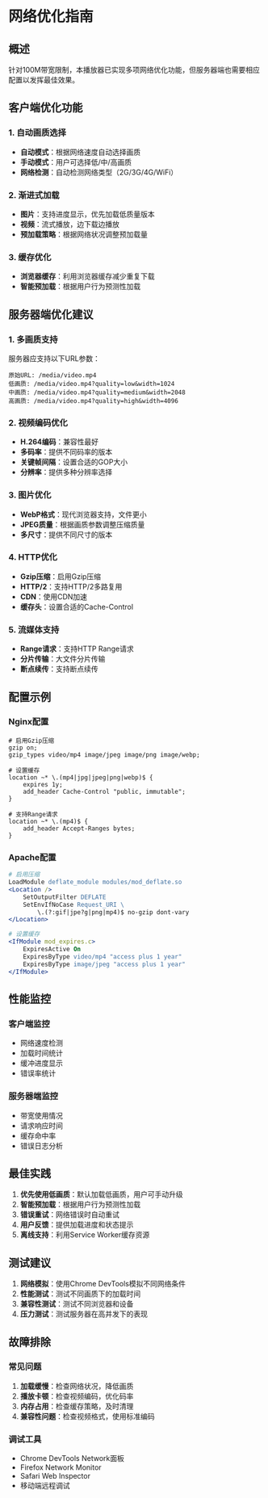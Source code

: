 # 网络优化指南

## 概述
针对100M带宽限制，本播放器已实现多项网络优化功能，但服务器端也需要相应配置以发挥最佳效果。

## 客户端优化功能

### 1. 自动画质选择
- **自动模式**：根据网络速度自动选择画质
- **手动模式**：用户可选择低/中/高画质
- **网络检测**：自动检测网络类型（2G/3G/4G/WiFi）

### 2. 渐进式加载
- **图片**：支持进度显示，优先加载低质量版本
- **视频**：流式播放，边下载边播放
- **预加载策略**：根据网络状况调整预加载量

### 3. 缓存优化
- **浏览器缓存**：利用浏览器缓存减少重复下载
- **智能预加载**：根据用户行为预测性加载

## 服务器端优化建议

### 1. 多画质支持
服务器应支持以下URL参数：
```
原始URL: /media/video.mp4
低画质: /media/video.mp4?quality=low&width=1024
中画质: /media/video.mp4?quality=medium&width=2048  
高画质: /media/video.mp4?quality=high&width=4096
```

### 2. 视频编码优化
- **H.264编码**：兼容性最好
- **多码率**：提供不同码率的版本
- **关键帧间隔**：设置合适的GOP大小
- **分辨率**：提供多种分辨率选择

### 3. 图片优化
- **WebP格式**：现代浏览器支持，文件更小
- **JPEG质量**：根据画质参数调整压缩质量
- **多尺寸**：提供不同尺寸的版本

### 4. HTTP优化
- **Gzip压缩**：启用Gzip压缩
- **HTTP/2**：支持HTTP/2多路复用
- **CDN**：使用CDN加速
- **缓存头**：设置合适的Cache-Control

### 5. 流媒体支持
- **Range请求**：支持HTTP Range请求
- **分片传输**：大文件分片传输
- **断点续传**：支持断点续传

## 配置示例

### Nginx配置
```nginx
# 启用Gzip压缩
gzip on;
gzip_types video/mp4 image/jpeg image/png image/webp;

# 设置缓存
location ~* \.(mp4|jpg|jpeg|png|webp)$ {
    expires 1y;
    add_header Cache-Control "public, immutable";
}

# 支持Range请求
location ~* \.(mp4)$ {
    add_header Accept-Ranges bytes;
}
```

### Apache配置
```apache
# 启用压缩
LoadModule deflate_module modules/mod_deflate.so
<Location />
    SetOutputFilter DEFLATE
    SetEnvIfNoCase Request_URI \
        \.(?:gif|jpe?g|png|mp4)$ no-gzip dont-vary
</Location>

# 设置缓存
<IfModule mod_expires.c>
    ExpiresActive On
    ExpiresByType video/mp4 "access plus 1 year"
    ExpiresByType image/jpeg "access plus 1 year"
</IfModule>
```

## 性能监控

### 客户端监控
- 网络速度检测
- 加载时间统计
- 缓冲进度显示
- 错误率统计

### 服务器端监控
- 带宽使用情况
- 请求响应时间
- 缓存命中率
- 错误日志分析

## 最佳实践

1. **优先使用低画质**：默认加载低画质，用户可手动升级
2. **智能预加载**：根据用户行为预测性加载
3. **错误重试**：网络错误时自动重试
4. **用户反馈**：提供加载进度和状态提示
5. **离线支持**：利用Service Worker缓存资源

## 测试建议

1. **网络模拟**：使用Chrome DevTools模拟不同网络条件
2. **性能测试**：测试不同画质下的加载时间
3. **兼容性测试**：测试不同浏览器和设备
4. **压力测试**：测试服务器在高并发下的表现

## 故障排除

### 常见问题
1. **加载缓慢**：检查网络状况，降低画质
2. **播放卡顿**：检查视频编码，优化码率
3. **内存占用**：检查缓存策略，及时清理
4. **兼容性问题**：检查视频格式，使用标准编码

### 调试工具
- Chrome DevTools Network面板
- Firefox Network Monitor
- Safari Web Inspector
- 移动端远程调试
